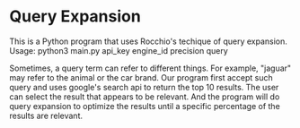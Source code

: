 # Query Expansion
 
<p> This is a Python program that uses Rocchio's techique of query expansion. 
Usage: python3 main.py api_key engine_id precision query

<br>
<p>Sometimes, a query term can refer to different things. For example, "jaguar" may refer to
the animal or the car brand. Our program first accept such query and uses google's search api to
return the top 10 results. The user can select the result that appears to be relevant. And the program will
do query expansion to optimize the results until a specific percentage of the results are relevant. 
